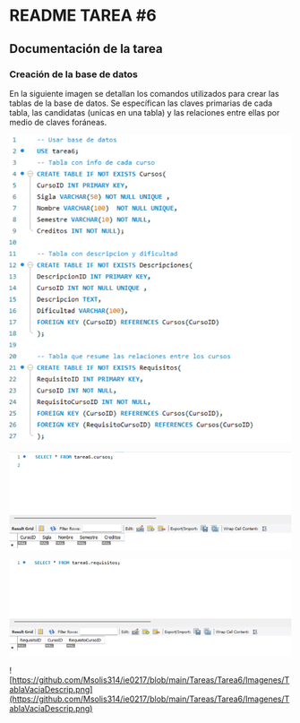 # README TAREA #6

## Documentación de la tarea

### **Creación de la base de datos**
En la siguiente imagen se detallan los comandos utilizados para crear las tablas de la base de datos. Se específican las claves primarias de cada tabla, las candidatas (unicas en una tabla) y las relaciones entre ellas por medio de claves foráneas.

![Crear](https://github.com/Msolis314/ie0217/blob/main/Tareas/Tarea6/Imagenes/CrearTablas.png)


![Im](https://github.com/Msolis314/ie0217/blob/main/Tareas/Tarea6/Imagenes/TablaVaciaCursos.png)

![TablaVaciaRequi](https://github.com/Msolis314/ie0217/blob/main/Tareas/Tarea6/Imagenes/TablaVaciaRequi.png)

![https://github.com/Msolis314/ie0217/blob/main/Tareas/Tarea6/Imagenes/TablaVaciaDescrip.png](https://github.com/Msolis314/ie0217/blob/main/Tareas/Tarea6/Imagenes/TablaVaciaDescrip.png)